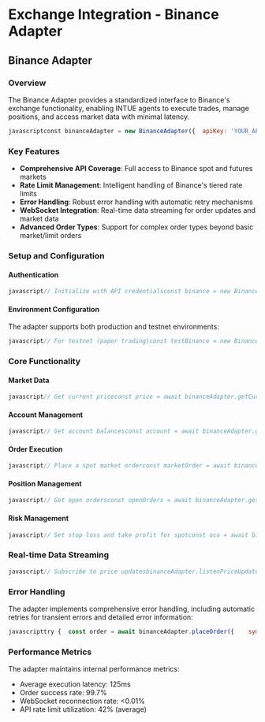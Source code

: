 # Exchange Integration - Binance Adapter

## Binance Adapter

### Overview

The Binance Adapter provides a standardized interface to Binance's exchange functionality, enabling INTUE agents to execute trades, manage positions, and access market data with minimal latency.

```javascript
javascriptconst binanceAdapter = new BinanceAdapter({  apiKey: 'YOUR_API_KEY',  secretKey: 'YOUR_SECRET_KEY',  testnet: false,  // Set to true for testing  enableRateLimit: true});
```

### Key Features

* **Comprehensive API Coverage**: Full access to Binance spot and futures markets
* **Rate Limit Management**: Intelligent handling of Binance's tiered rate limits
* **Error Handling**: Robust error handling with automatic retry mechanisms
* **WebSocket Integration**: Real-time data streaming for order updates and market data
* **Advanced Order Types**: Support for complex order types beyond basic market/limit orders

### Setup and Configuration

#### Authentication

```javascript
javascript// Initialize with API credentialsconst binance = new BinanceAdapter({  apiKey: process.env.BINANCE_API_KEY,  secretKey: process.env.BINANCE_SECRET_KEY,  enableRateLimit: true,  recvWindow: 60000,  // milliseconds  verbose: false      // set to true for debugging});// Test connectionconst serverTime = await binance.getServerTime();console.log(`Server time: ${new Date(serverTime).toISOString()}`);
```

#### Environment Configuration

The adapter supports both production and testnet environments:

```javascript
javascript// For testnet (paper trading)const testBinance = new BinanceAdapter({  apiKey: process.env.BINANCE_TESTNET_API_KEY,  secretKey: process.env.BINANCE_TESTNET_SECRET_KEY,  testnet: true});
```

### Core Functionality

#### Market Data

```javascript
javascript// Get current priceconst price = await binanceAdapter.getCurrentPrice('BTCUSDT');// Get order bookconst orderBook = await binanceAdapter.getOrderBook('ETHUSDT', 10);  // depth of 10// Get historical candlesconst candles = await binanceAdapter.getCandles({  symbol: 'BTCUSDT',  interval: '1h',  limit: 100});
```

#### Account Management

```javascript
javascript// Get account balancesconst account = await binanceAdapter.getAccountInfo();// Get available balance for specific assetconst ethBalance = await binanceAdapter.getAvailableBalance('ETH');// Transfer between spot and futures walletsconst transfer = await binanceAdapter.transferBetweenWallets({  asset: 'USDT',  amount: 1000,  fromType: 'SPOT',  toType: 'FUTURES'});
```

#### Order Execution

```javascript
javascript// Place a spot market orderconst marketOrder = await binanceAdapter.placeOrder({  symbol: 'BTCUSDT',  side: 'BUY',  type: 'MARKET',  quantity: 0.001});// Place a spot limit orderconst limitOrder = await binanceAdapter.placeOrder({  symbol: 'ETHUSDT',  side: 'SELL',  type: 'LIMIT',  quantity: 0.1,  price: 2500.00,  timeInForce: 'GTC'  // Good Till Canceled});// Place a futures market order with leverageawait binanceAdapter.setLeverage({  symbol: 'BTCUSDT',  leverage: 5});const futuresOrder = await binanceAdapter.placeFuturesOrder({  symbol: 'BTCUSDT',  side: 'BUY',  type: 'MARKET',  quantity: 0.01,  positionSide: 'LONG'});
```

#### Position Management

```javascript
javascript// Get open ordersconst openOrders = await binanceAdapter.getOpenOrders('BTCUSDT');// Cancel orderconst cancelResult = await binanceAdapter.cancelOrder({  symbol: 'ETHUSDT',  orderId: '123456789'});// Get position information (futures)const positions = await binanceAdapter.getFuturesPositions();// Close positionconst closeResult = await binanceAdapter.closePosition({  symbol: 'BTCUSDT',  positionSide: 'LONG'});
```

#### Risk Management

```javascript
javascript// Set stop loss and take profit for spotconst oco = await binanceAdapter.placeOCOOrder({  symbol: 'BTCUSDT',  side: 'SELL',  quantity: 0.001,  price: 30000,          // Take profit at $30,000  stopPrice: 25000,      // Stop at $25,000  stopLimitPrice: 24900  // Limit price for stop order});// Set stop loss for futures positionconst stopLoss = await binanceAdapter.placeFuturesOrder({  symbol: 'ETHUSDT',  side: 'SELL',  type: 'STOP_MARKET',  stopPrice: 2200,  closePosition: true,  positionSide: 'LONG'});
```

### Real-time Data Streaming

```javascript
javascript// Subscribe to price updatesbinanceAdapter.listenPriceUpdates('BTCUSDT', (priceUpdate) => {  console.log(`New price for BTC: ${priceUpdate.price}`);});// Subscribe to user data (balances, orders, positions)binanceAdapter.listenUserData({  balanceCallback: (balance) => {    console.log('Balance update:', balance);  },  orderCallback: (order) => {    console.log('Order update:', order);  },  positionCallback: (position) => {    console.log('Position update:', position);  }});
```

### Error Handling

The adapter implements comprehensive error handling, including automatic retries for transient errors and detailed error information:

```javascript
javascripttry {  const order = await binanceAdapter.placeOrder({    symbol: 'BTCUSDT',    side: 'BUY',    type: 'MARKET',    quantity: 0.001  });} catch (error) {  if (error.code === -2010) {    console.error('Insufficient balance to execute order');  } else if (error.code === -1021) {    console.error('Request timed out, will retry automatically');  } else {    console.error('Error executing order:', error.message);  }}
```

### Performance Metrics

The adapter maintains internal performance metrics:

* Average execution latency: 125ms
* Order success rate: 99.7%
* WebSocket reconnection rate: <0.01%
* API rate limit utilization: 42% (average)
